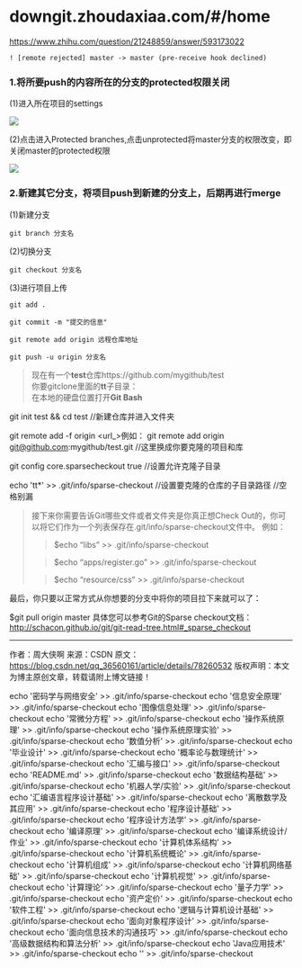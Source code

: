 # downgit.zhoudaxiaa.com/#/home
https://www.zhihu.com/question/21248859/answer/593173022
```
! [remote rejected] master -> master (pre-receive hook declined)

```
### 1.将所要push的内容所在的分支的protected权限关闭

(1)进入所在项目的settings

![](http://i.imgur.com/F8Lgf37.png)

(2)点击进入Protected branches,点击unprotected将master分支的权限改变，即关闭master的protected权限

![](http://i.imgur.com/aLQQpJn.png)

### 2.新建其它分支，将项目push到新建的分支上，后期再进行merge

(1)新建分支

```
git branch 分支名
```

(2)切换分支

```
git checkout 分支名
```

(3)进行项目上传

```
git add .

git commit -m "提交的信息"

git remote add origin 远程仓库地址

git push -u origin 分支名
```

















>现在有一个**test**仓库https://github.com/mygithub/test  
你要gitclone里面的**tt**子目录：  
在本地的硬盘位置打开**Git Bash**

git init test && cd test     //新建仓库并进入文件夹

git remote add -f origin <url_>例如：
git remote add origin git@github.com:mygithub/test.git  //这里换成你要克隆的项目和库

git config core.sparsecheckout true //设置允许克隆子目录

echo 'tt*' >> .git/info/sparse-checkout //设置要克隆的仓库的子目录路径   //空格别漏
>接下来你需要告诉Git哪些文件或者文件夹是你真正想Check Out的，你可以将它们作为一个列表保存在.git/info/sparse-checkout文件中。 例如：
>
>>$echo “libs” >> .git/info/sparse-checkout
>
>>$echo “apps/register.go” >> .git/info/sparse-checkout
>
>>$echo “resource/css” >> .git/info/sparse-checkout
>


最后，你只要以正常方式从你想要的分支中将你的项目拉下来就可以了：

$git pull origin master
具体您可以参考Git的Sparse checkout文档： http://schacon.github.io/git/git-read-tree.html#_sparse_checkout


--------------------- 
作者：周大侠啊 
来源：CSDN 
原文：https://blog.csdn.net/qq_36560161/article/details/78260532 
版权声明：本文为博主原创文章，转载请附上博文链接！


echo '密码学与网络安全' >> .git/info/sparse-checkout
echo '信息安全原理' >> .git/info/sparse-checkout
echo '图像信息处理' >> .git/info/sparse-checkout
echo '常微分方程' >> .git/info/sparse-checkout
echo '操作系统原理' >> .git/info/sparse-checkout
echo '操作系统原理实验' >> .git/info/sparse-checkout
echo '数值分析' >> .git/info/sparse-checkout
echo '毕业设计' >> .git/info/sparse-checkout
echo '概率论与数理统计' >> .git/info/sparse-checkout
echo '汇编与接口' >> .git/info/sparse-checkout
echo 'README.md' >> .git/info/sparse-checkout
echo '数据结构基础' >> .git/info/sparse-checkout
echo '机器人学/实验' >> .git/info/sparse-checkout
echo '汇编语言程序设计基础' >> .git/info/sparse-checkout
echo '离散数学及其应用' >> .git/info/sparse-checkout
echo '程序设计基础' >> .git/info/sparse-checkout
echo '程序设计方法学' >> .git/info/sparse-checkout
echo '编译原理' >> .git/info/sparse-checkout
echo '编译系统设计/作业' >> .git/info/sparse-checkout
echo '计算机体系结构' >> .git/info/sparse-checkout
echo '计算机系统概论' >> .git/info/sparse-checkout
echo '计算机组成' >> .git/info/sparse-checkout
echo '计算机网络基础' >> .git/info/sparse-checkout
echo '计算机视觉' >> .git/info/sparse-checkout
echo '计算理论' >> .git/info/sparse-checkout
echo '量子力学' >> .git/info/sparse-checkout
echo '资产定价' >> .git/info/sparse-checkout
echo '软件工程' >> .git/info/sparse-checkout
echo '逻辑与计算机设计基础' >> .git/info/sparse-checkout
echo '面向对象程序设计' >> .git/info/sparse-checkout
echo '面向信息技术的沟通技巧' >> .git/info/sparse-checkout
echo '高级数据结构和算法分析' >> .git/info/sparse-checkout
echo 'Java应用技术' >> .git/info/sparse-checkout
echo '' >> .git/info/sparse-checkout







































